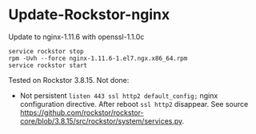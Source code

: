 # Update-Rockstor-nginx
Update to nginx-1.11.6 with openssl-1.1.0c
```
service rockstor stop
rpm -Uvh --force nginx-1.11.6-1.el7.ngx.x86_64.rpm
service rockstor start
```
Tested on Rockstor 3.8.15.
Not done:
 - Not persistent `listen 443 ssl http2 default_config;` nginx configuration directive.
After reboot `ssl http2` disappear.
See source https://github.com/rockstor/rockstor-core/blob/3.8.15/src/rockstor/system/services.py.

